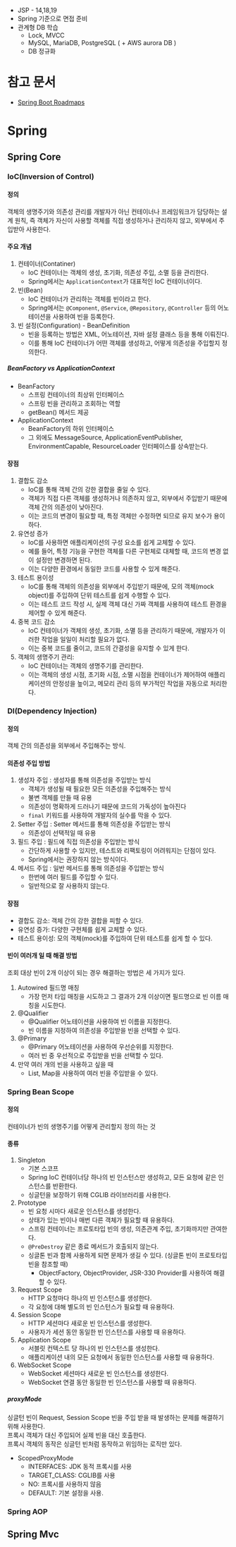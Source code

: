 - JSP - 14,18,19
- Spring 기준으로 면접 준비
- 관계형 DB 학습
    - Lock, MVCC
    - MySQL, MariaDB, PostgreSQL ( + AWS aurora DB )
    - DB 정규화

# 참고 문서

- [Spring Boot Roadmaps](https://roadmap.sh/spring-boot)

# Spring

## Spring Core

### IoC(Inversion of Control)

#### 정의

객체의 생명주기와 의존성 관리를 개발자가 아닌 컨테이너나 프레임워크가 담당하는 설계 원칙, 즉 객체가 자신이 사용할 객체를 직접 생성하거나 관리하지 않고, 외부에서 주입받아 사용한다.

#### 주요 개념

1. 컨테이너(Contatiner)
    - IoC 컨테이너는 객체의 생성, 초기화, 의존성 주입, 소멸 등을 관리한다.
    - Spring에서는 `ApplicationContext`가 대표적인 IoC 컨테이너이다.
2. 빈(Bean)
    - IoC 컨테이너가 관리하는 객체를 빈이라고 한다.
    - Spring에서는 `@Component`, `@Service`, `@Repository`, `@Controller` 등의 어노테이션을 사용하여 빈을 등록한다.
3. 빈 설정(Configuration) - BeanDefinition
    - 빈을 등록하는 방법은 XML, 어노테이션, 자바 설정 클래스 등을 통해 이뤄진다.
    - 이를 통해 IoC 컨테이너가 어떤 객체를 생성하고, 어떻게 의존성을 주입할지 정의한다.

##### BeanFactory vs ApplicationContext
- BeanFactory
  - 스프링 컨테이너의 최상위 인터페이스
  - 스프링 빈을 관리하고 조회하는 역할
  - getBean() 메서드 제공
- ApplicationContext
  - BeanFactory의 하위 인터페이스
  - 그 외에도 MessageSource, ApplicationEventPublisher, EnvironmentCapable, ResourceLoader 인터페이스를 상속받는다.

#### 장점

1. 결합도 감소
    - IoC를 통해 객체 간의 강한 결합을 줄일 수 있다.
    - 객체가 직접 다른 객체를 생성하거나 의존하지 않고, 외부에서 주입받기 때문에 객체 간의 의존성이 낮아진다.
    - 이는 코드의 변경이 필요할 때, 특정 객체만 수정하면 되므로 유지 보수가 용이하다.
2. 유연성 증가
    - IoC를 사용하면 애플리케이션의 구성 요소를 쉽게 교체할 수 있다.
    - 예를 들어, 특정 기능을 구현한 객체를 다른 구현체로 대체할 때, 코드의 변경 없이 설정만 변경하면 된다.
    - 이는 다양한 환경에서 동일한 코드를 사용할 수 있게 해준다.
3. 테스트 용이성
    - IoC를 통해 객체의 의존성을 외부에서 주입받기 때문에, 모의 객체(mock object)를 주입하여 단위 테스트를 쉽게 수행할 수 있다.
    - 이는 테스트 코드 작성 시, 실제 객체 대신 가짜 객체를 사용하여 테스트 환경을 제어할 수 있게 해준다.
4. 중복 코드 감소
    - IoC 컨테이너가 객체의 생성, 초기화, 소멸 등을 관리하기 때문에, 개발자가 이러한 작업을 일일이 처리할 필요가 없다.
    - 이는 중복 코드를 줄이고, 코드의 간결성을 유지할 수 있게 한다.
5. 객체의 생명주기 관리:
    - IoC 컨테이너는 객체의 생명주기를 관리한다.
    - 이는 객체의 생성 시점, 초기화 시점, 소멸 시점을 컨테이너가 제어하여 애플리케이션의 안정성을 높이고, 메모리 관리 등의 부가적인 작업을 자동으로 처리한다.

### DI(Dependency Injection)

#### 정의

객체 간의 의존성을 외부에서 주입해주는 방식. 

#### 의존성 주입 방법
1. 생성자 주입 : 생성자를 통해 의존성을 주입받는 방식
   - 객체가 생성될 때 필요한 모든 의존성을 주입해주는 방식
   - 불변 객체를 만들 때 유용
   - 의존성이 명확하게 드러나기 때문에 코드의 가독성이 높아진다
   - `final` 키워드를 사용하여 개발자의 실수를 막을 수 있다.
2. Setter 주입 : Setter 메서드를 통해 의존성을 주입받는 방식
   - 의존성이 선택적일 때 유용
3. 필드 주입 : 필드에 직접 의존성을 주입받는 방식
   - 간단하게 사용할 수 있지만, 테스트와 리팩토링이 어려워지는 단점이 있다. 
   - Spring에서는 권장하지 않는 방식이다.
4. 메서드 주입 : 일반 메서드를 통해 의존성을 주입받는 방식
   - 한번에 여러 필드를 주입할 수 있다.
   - 일반적으로 잘 사용하지 않는다.

#### 장점
- 결합도 감소: 객체 간의 강한 결합을 피할 수 있다.
- 유연성 증가: 다양한 구현체를 쉽게 교체할 수 있다.
- 테스트 용이성: 모의 객체(mock)를 주입하여 단위 테스트를 쉽게 할 수 있다.

#### 빈이 여러개 일 때 해결 방법
조회 대상 빈이 2개 이상이 되는 경우 해결하는 방법은 세 가지가 있다. 
1. Autowired 필드명 매칭
   - 가장 먼저 타입 매칭을 시도하고 그 결과가 2개 이상이면 필드명으로 빈 이름 매칭을 시도한다.
2. @Qualifier
   - @Qualifier 어노테이션을 사용하여 빈 이름을 지정한다.
   - 빈 이름을 지정하여 의존성을 주입받을 빈을 선택할 수 있다.
3. @Primary
   - @Primary 어노테이션을 사용하여 우선순위를 지정한다.
   - 여러 빈 중 우선적으로 주입받을 빈을 선택할 수 있다.
4. 만약 여러 개의 빈을 사용하고 싶을 때
   - List, Map을 사용하여 여러 빈을 주입받을 수 있다.

### Spring Bean Scope 

#### 정의
컨테이너가 빈의 생명주기를 어떻게 관리할지 정의 하는 것

#### 종류
1. Singleton
   - 기본 스코프
   - Spring IoC 컨테이너당 하나의 빈 인스턴스만 생성하고, 모든 요청에 같은 인스턴스를 반환한다.
   - 싱글턴을 보장하기 위해 CGLIB 라이브러리를 사용한다.
2. Prototype
   - 빈 요청 시마다 새로운 인스턴스를 생성한다.
   - 상태가 있는 빈이나 매번 다른 객체가 필요할 때 유용하다.
   - 스프링 컨테이너는 프로토타입 빈의 생성, 의존관계 주입, 초기화까지만 관여한다.
   - `@PreDestroy` 같은 종료 메서드가 호출되지 않는다.
   - 싱글톤 빈과 함께 사용하게 되면 문제가 생길 수 있다. (싱글톤 빈이 프로토타입 빈을 참조할 때)
     - ObjectFactory, ObjectProvider, JSR-330 Provider를 사용하여 해결할 수 있다. 
3. Request Scope
   - HTTP 요청마다 하나의 빈 인스턴스를 생성한다.
   - 각 요청에 대해 별도의 빈 인스턴스가 필요할 때 유용하다.
4. Session Scope
   - HTTP 세션마다 새로운 빈 인스턴스를 생성한다. 
   - 사용자가 세션 동안 동일한 빈 인스턴스를 사용할 때 유용하다.
5. Application Scope
   - 서블릿 컨텍스트 당 하나의 빈 인스턴스를 생성한다. 
   - 애플리케이션 내의 모든 요청에서 동일한 인스턴스를 사용할 때 유용하다.
6. WebSocket Scope
   - WebSocket 세션마다 새로운 빈 인스턴스를 생성한다. 
   - WebSocket 연결 동안 동일한 빈 인스턴스를 사용할 때 유용하다.

##### proxyMode

싱글턴 빈이 Request, Session Scope 빈을 주입 받을 때 발생하는 문제를 해결하기 위해 사용한다.  
프록시 객체가 대신 주입되어 실제 빈을 대신 호출한다.  
프록시 객체의 동작은 싱글턴 빈처럼 동작하고 위임하는 로직만 있다.

- ScopedProxyMode 
  - INTERFACES: JDK 동적 프록시를 사용
  - TARGET_CLASS: CGLIB를 사용
  - NO: 프록시를 사용하지 않음
  - DEFAULT: 기본 설정을 사용.


### Spring AOP

## Spring Mvc
